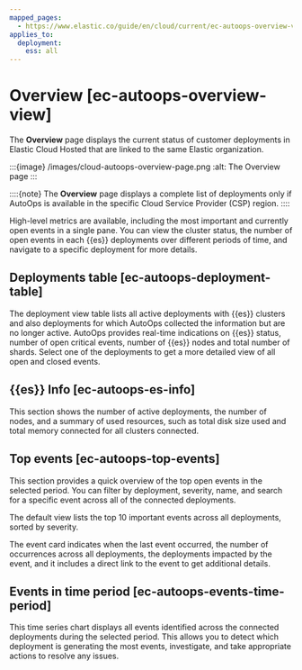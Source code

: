 ```yaml
---
mapped_pages:
  - https://www.elastic.co/guide/en/cloud/current/ec-autoops-overview-view.html
applies_to:
  deployment:
    ess: all
---
```


# Overview [ec-autoops-overview-view]

The **Overview** page displays the current status of customer deployments in Elastic Cloud Hosted that are linked to the same Elastic organization.

:::{image} /images/cloud-autoops-overview-page.png
:alt: The Overview page
:::

::::{note}
The **Overview** page displays a complete list of deployments only if AutoOps is available in the specific Cloud Service Provider (CSP) region.
::::


High-level metrics are available, including the most important and currently open events in a single pane. You can view the cluster status, the number of open events in each {{es}} deployments over different periods of time, and navigate to a specific deployment for more details.


## Deployments table [ec-autoops-deployment-table]

The deployment view table lists all active deployments with {{es}} clusters and also deployments for which AutoOps collected the information but are no longer active. AutoOps provides real-time indications on {{es}} status, number of open critical events, number of {{es}} nodes and total number of shards. Select one of the deployments to get a more detailed view of all open and closed events.


## {{es}} Info [ec-autoops-es-info]

This section shows the number of active deployments, the number of nodes, and a summary of used resources, such as total disk size used and total memory connected for all clusters connected.


## Top events [ec-autoops-top-events]

This section provides a quick overview of the top open events in the selected period. You can filter by deployment, severity, name, and search for a specific event across all of the connected deployments.

The default view lists the top 10 important events across all deployments, sorted by severity.

The event card indicates when the last event occurred, the number of occurrences across all deployments, the deployments impacted by the event, and it includes a direct link to the event to get additional details.


## Events in time period [ec-autoops-events-time-period]

This time series chart displays all events identified across the connected deployments during the selected period. This allows you to detect which deployment is generating the most events, investigate, and take appropriate actions to resolve any issues.

